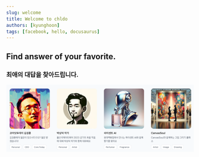 ```yaml
---
slug: welcome
title: Welcome to chldo
authors: [kyunghoon]
tags: [facebook, hello, docusaurus]
---
```


## Find answer of your favorite.

### 최애의 대답을 찾아드립니다.

![Docusaurus Plushie](./image.png)
